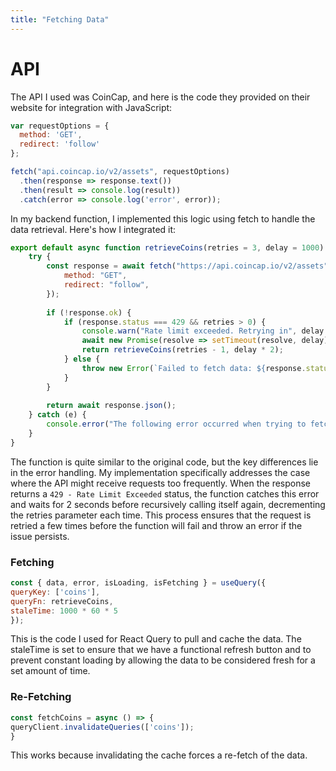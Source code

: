 ```yaml
---
title: "Fetching Data"
---
```


# API
The API I used was CoinCap, and here is the code they provided on their website for integration with JavaScript:
```javascript
var requestOptions = {
  method: 'GET',
  redirect: 'follow'
};

fetch("api.coincap.io/v2/assets", requestOptions)
  .then(response => response.text())
  .then(result => console.log(result))
  .catch(error => console.log('error', error));
```

In my backend function, I implemented this logic using fetch to handle the data retrieval. Here's how I integrated it:

```javascript
export default async function retrieveCoins(retries = 3, delay = 1000) {
    try {
        const response = await fetch("https://api.coincap.io/v2/assets", {
            method: "GET",
            redirect: "follow",
        });
    
        if (!response.ok) {
            if (response.status === 429 && retries > 0) {
                console.warn("Rate limit exceeded. Retrying in", delay / 1000, "seconds...");
                await new Promise(resolve => setTimeout(resolve, delay));
                return retrieveCoins(retries - 1, delay * 2);
            } else {
                throw new Error(`Failed to fetch data: ${response.statusText}`);
            }
        }
    
        return await response.json();
    } catch (e) {
        console.error("The following error occurred when trying to fetch data: ", e);
    }
}
```
The function is quite similar to the original code, but the key differences lie in the error handling. My implementation specifically addresses the case where the API might receive requests too frequently. When the response returns a `429 - Rate Limit Exceeded` status, the function catches this error and waits for 2 seconds before recursively calling itself again, decrementing the retries parameter each time. This process ensures that the request is retried a few times before the function will fail and throw an error if the issue persists.

### Fetching
```javascript
const { data, error, isLoading, isFetching } = useQuery({
queryKey: ['coins'],
queryFn: retrieveCoins,
staleTime: 1000 * 60 * 5
});
```
This is the code I used for React Query to pull and cache the data. The staleTime is set to ensure that we have a functional refresh button and to prevent constant loading by allowing the data to be considered fresh for a set amount of time.
### Re-Fetching
```javascript
const fetchCoins = async () => {
queryClient.invalidateQueries(['coins']);
}
```
This works because invalidating the cache forces a re-fetch of the data.